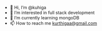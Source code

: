 - 👋 Hi, I’m @kuhiga
- 👀 I’m interested in full stack development
- 🌱 I’m currently learning mongoDB
- 📫 How to reach me kurthigaa@gmail.com

<!---
kuhiga/kuhiga is a ✨ special ✨ repository because its `README.md` (this file) appears on your GitHub profile.
You can click the Preview link to take a look at your changes.
--->
